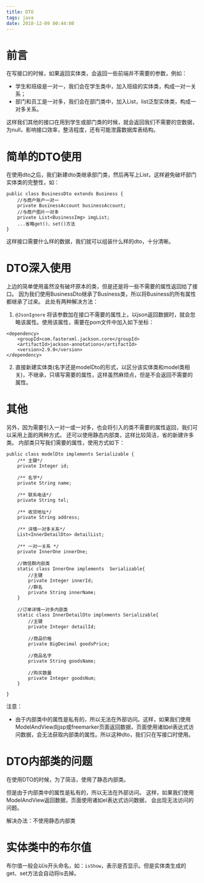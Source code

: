 ```yaml
---
title: DTO
tags: java
date: 2018-12-09 00:44:08
---
```


# 前言
在写接口的时候，如果返回实体类，会返回一些前端并不需要的参数，例如：
- 学生和班级是一对一，我们会在学生类中，加入班级的实体类，构成一对一关系；
- 部门和员工是一对多，我们会在部门类中，加入List<Employee>，list泛型实体类，构成一对多关系。

这样我们其他的接口在用到学生或部门类的时候，就会返回我们不需要的空数据，为null，影响接口效率，整洁程度，还有可能泄露数据库表结构。

# 简单的DTO使用
在使用dto之后，我们新建dto类继承部门类，然后再写上List<Employee>，这样避免破坏部门实体类的完整性，如：
```
public class BusinessDto extends Business {
    //与商户账户一对一
    private BusinessAccount businessAccount;
    //与商户图片一对多
    private List<BusinessImg> imgList;
    ...省略get()、set()方法
}
```
这样接口需要什么样的数据，我们就可以组装什么样的dto，十分清晰。

# DTO深入使用
上边的简单使用虽然没有破坏原本的类，但是还是将一些不需要的属性返回给了接口。
因为我们使用BusinessDto继承了Business类，所以将Business的所有属性都继承了过来。
此处有两种解决方法：
1. `@JsonIgnore`
将该参数加在接口不需要的属性上，以json返回数据时，就会忽略该属性。使用该属性，需要在pom文件中加入如下坐标：
```
<dependency>
    <groupId>com.fasterxml.jackson.core</groupId>
    <artifactId>jackson-annotations</artifactId>
    <version>2.9.0</version>
</dependency>
```
2. 直接新建实体类(名字还是modelDto的形式，以区分该实体类和model类相关)，不继承，只填写需要的属性，这样虽然麻烦点，但是不会返回不需要的属性。

# 其他
另外，因为需要引入一对一或一对多，也会将引入的类不需要的属性返回，我们可以采用上面的两种方式。
还可以使用静态内部类，这样比较简洁，省的新建许多类。
内部类只写我们需要的属性，使用方式如下：
```
public class modelDto implements Serializable {
    /** 主键*/
    private Integer id;

    /** 名字*/
    private String name;

    /** 联系电话*/
    private String tel;

    /** 收货地址*/
    private String address;

    /** 详情一对多关系*/
    List<InnerDetailDto> detailList;

    /** 一对一关系 */
    private InnerOne innerOne;

    //微信群内部类
    static class InnerOne implements  Serializable{
        //主键
        private Integer innerId;
        //群名
        private String innerName;
    }

    //订单详情一对多内部类
    static class InnerDetailDto implements Serializable{
        //主键
        private Integer detailId;

        //商品价格
        private BigDecimal goodsPrice;

        //商品名字
        private String goodsName;

        //购买数量
        private Integer goodsNum;
    }

}
```
注意：
- 由于内部类中的属性是私有的，所以无法在外部访问。这样，如果我们使用ModelAndView向jsp或freemarker页面返回数据，页面使用诸如el表达式访问数据，会无法获取内部类的属性。所以这种dto，我们只在写接口时使用。

# DTO内部类的问题
在使用DTO的时候，为了简洁，使用了静态内部类。

但是由于内部类中的属性是私有的，所以无法在外部访问。
这样，如果我们使用ModelAndView返回数据，页面使用诸如el表达式访问数据，
会出现无法访问的问题。

解决办法：不使用静态内部类

# 实体类中的布尔值
布尔值一般会以is开头命名，如：`isShow`，表示是否显示。但是实体类生成的get、set方法会自动将is去掉。